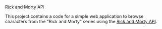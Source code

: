 Rick and Morty API

This project contains a code for a simple web application to browse characters from the "Rick and Morty" series using the [Rick and Morty API](https://rickandmortyapi.com/).

